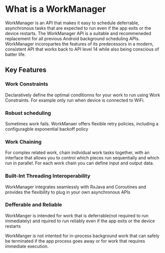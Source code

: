 # What is a WorkManager

WorkManager is an API that makes it easy to schedule deferrable, asynchronous tasks that are expected to run even if the app exits or the device restarts. The WorkManager API is a suitable and recommeneded replacement for all previous Android background scheduling APIs. WorkManager incoropartes the features of its predecessors in a modern, consistent API that works back to API level 14 while also being conscious of batter life. 


## Key Features
### Work Constraints
Declaratively define the optimal conditionns for your work to run using Work Constraints. For example only run when device is connected to WiFi. 

### Robust scheduling
Sometimes work fails. WorkManaer offers flexible retry policies, including a configuragble exponential backoff policy

### Work Chaining
For complex related work, chain individual work tasks together, with an interface that allows you to control which pieces run sequentially and which run in parallel. For each work chain you can define input and output data. 

### Built-Int Threading Interoperability
WorkManager integrates seamlessly with RxJava and Coroutines and provides the flexibility to plug in your own asynchronous APIs

### Defferable and Reliable
WorkManger is intended for work that is deferrable(not required to run immediately) and rquired to run reliably even if the app exits or the device restarts

WorkManger is not intented for in-process background work that can safely be terminated if the app process goes away or for work that requires immediate execution.
